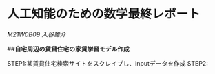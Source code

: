 # 人工知能のための数学最終レポート

*M21W0B09 入谷雄介*


##__自宅周辺の賃貸住宅の家賃学習モデル作成__


STEP1:某賃貸住宅検索サイトをスクレイプし、inputデータを作成
STEP2:
